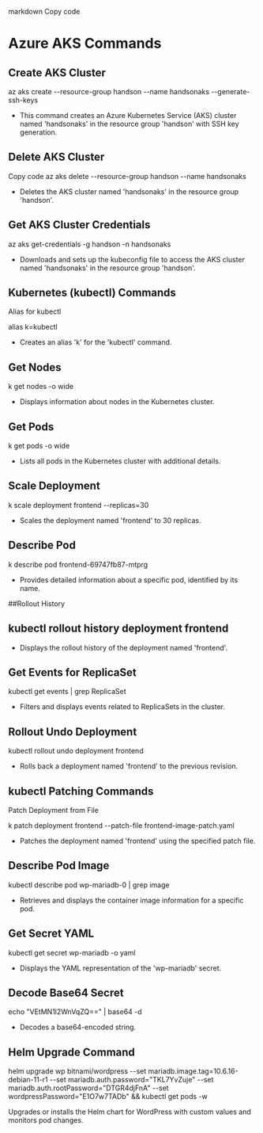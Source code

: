 markdown
Copy code
# Azure AKS Commands

## Create AKS Cluster

az aks create --resource-group handson --name handsonaks --generate-ssh-keys

- This command creates an Azure Kubernetes Service (AKS) cluster named 'handsonaks' in the resource group 'handson' with SSH key generation.

## Delete AKS Cluster

Copy code
az aks delete --resource-group handson --name handsonaks

- Deletes the AKS cluster named 'handsonaks' in the resource group 'handson'.

## Get AKS Cluster Credentials

az aks get-credentials -g handson -n handsonaks

- Downloads and sets up the kubeconfig file to access the AKS cluster named 'handsonaks' in the resource group 'handson'.

## Kubernetes (kubectl) Commands

Alias for kubectl

alias k=kubectl

- Creates an alias 'k' for the 'kubectl' command.

## Get Nodes

k get nodes -o wide

- Displays information about nodes in the Kubernetes cluster.

## Get Pods


k get pods -o wide
- Lists all pods in the Kubernetes cluster with additional details.

## Scale Deployment

k scale deployment frontend --replicas=30 

- Scales the deployment named 'frontend' to 30 replicas.

## Describe Pod

k describe pod frontend-69747fb87-mtprg
- Provides detailed information about a specific pod, identified by its name.

##Rollout History

## kubectl rollout history deployment frontend

- Displays the rollout history of the deployment named 'frontend'.

## Get Events for ReplicaSet

kubectl get events | grep ReplicaSet
- Filters and displays events related to ReplicaSets in the cluster.

## Rollout Undo Deployment

kubectl rollout undo deployment frontend
- Rolls back a deployment named 'frontend' to the previous revision.

## kubectl Patching Commands
Patch Deployment from File

k patch deployment frontend --patch-file frontend-image-patch.yaml
- Patches the deployment named 'frontend' using the specified patch file.

## Describe Pod Image

kubectl describe pod wp-mariadb-0 | grep image
- Retrieves and displays the container image information for a specific pod.

## Get Secret YAML

kubectl get secret wp-mariadb -o yaml
- Displays the YAML representation of the 'wp-mariadb' secret.

## Decode Base64 Secret

echo "VEtMN1l2WnVqZQ==" | base64 -d
- Decodes a base64-encoded string.

## Helm Upgrade Command


helm upgrade wp bitnami/wordpress --set mariadb.image.tag=10.6.16-debian-11-r1 --set mariadb.auth.password="TKL7YvZuje" --set mariadb.auth.rootPassword="DTGR4djFnA" --set wordpressPassword="E1O7w7TADb" && kubectl get pods -w

Upgrades or installs the Helm chart for WordPress with custom values and monitors pod changes.

